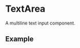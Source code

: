 <script setup>
  import Usage from './usage.md';
  import Vue from './vue.md';
  import React from './react.md';
</script>

# TextArea

A multiline text input component.

## Example

<theme-switcher />

<textarea-example />

<tabs-content> 
  <template #usage>
   <usage />
  </template>
  <template #react>
   <react />
  </template>
  <template #vue>
    <vue />
  </template>
</tabs-content>